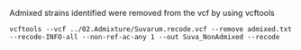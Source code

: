 Admixed strains identified were removed from the vcf by using vcftools 

```
vcftools --vcf ../02.Admixture/Suvarum.recode.vcf --remove admixed.txt --recode-INFO-all --non-ref-ac-any 1 --out Suva_NonAdmixed --recode
```

